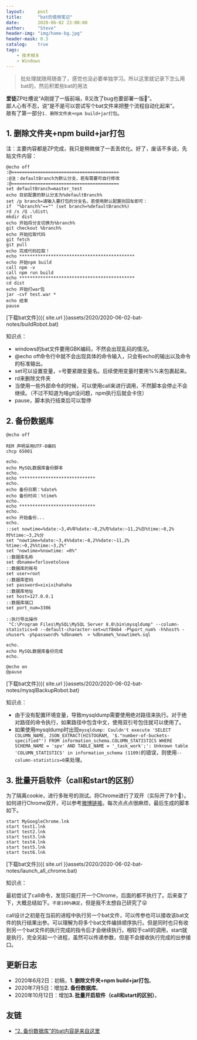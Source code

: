 ```yaml
---
layout:     post
title:      "bat的使用笔记"
date:       2020-06-02 23:00:00
author:     "Steve"
header-img: "img/home-bg.jpg"
header-mask: 0.3
catalog:    true
tags:
    - 技术相关
    - Windows
---
```



> 批处理就随用随查了，感觉也没必要单独学习。所以这里就记录下怎么用bat的，然后积累些bat的用法

**爱徒**ZP吐槽说“A刚提了一版前端，B又改了bug也要部署一版🤦‍”。<br>
鄙人心有不忍，说“是不是可以尝试写个bat文件来把整个流程自动化起来”。<br>
故有了第一部分`1. 删除文件夹+npm build+jar打包`。

## 1. 删除文件夹+npm build+jar打包

注：主要内容都是ZP完成，我只是稍微做了一丢丢优化。好了，废话不多说，先贴文件内容：

```
@echo off
:@=========================================
:@注：defaultBranch为默认分支，若有需要可自行修改
:@=========================================
set defaultBranch=master_test
echo 目前配置的默认分支为%defaultBranch%
set /p branch=请输入要打包的分支名，若使用默认配置则回车即可：
if  "%branch%"=="" (set branch=%defaultBranch%)
rd /s /Q .\dist\
mkdir dist
echo 开始将分支切换为%branch%
git checkout %branch%
echo 开始拉取代码
git fetch
git pull
echo 完成代码拉取！
echo ********************************************
echo 开始npm build
call npm -v
call npm run build
echo ********************************************
cd dist
echo 开始打war包
jar -cvf test.war *
echo 结束
pause
```

[下载bat文件]({{ site.url }}assets/2020/2020-06-02-bat-notes/buildRobot.bat)

知识点：
- windows的bat文件要用GBK编码，不然会出现乱码的情况。
- @echo off命令行中就不会出现具体的命令输入，只会有echo的输出以及命令的标准输出。
- set可以设置变量，=号要紧跟变量名。后续使用变量时要用%%来包裹起来。
- rd来删除文件夹
- 当使用一些外部命令的时候，可以使用call来进行调用，不然脚本会停止不会继续。（不过不知道为啥git没问题，npm执行后就会卡住）
- pause，脚本执行结束后可以暂停

## 2. 备份数据库

```
@echo off

REM 声明采用UTF-8编码
chcp 65001

echo.
echo MySQL数据库备份脚本
echo.
echo *****************************
echo.
echo 备份日期：%date%
echo 备份时间：%time%
echo.
echo *****************************
echo.
echo 开始备份...
echo.
::set nowtime=%date:~3,4%年%date:~8,2%月%date:~11,2%日%time:~0,2%时%time:~3,2%分
set "nowtime=%date:~3,4%%date:~8,2%%date:~11,2% %time:~0,2%%time:~3,2%"
set "nowtime=%nowtime: =0%"
::数据库名称
set dbname=forlovetolove
::数据库的账号
set user=root
::数据库密码
set password=xixixihahaha
::数据库地址
set host=127.0.0.1
::数据库端口
set port_num=3306

::执行导出操作
 "C:\Program Files\MySQL\MySQL Server 8.0\bin\mysqldump" --column-statistics=0 --default-character-set=utf8mb4 -P%port_num% -h%host% -u%user% -p%password% %dbname%  > %dbname%_%nowtime%.sql

echo.
echo MySQL数据库备份完成
echo.

@echo on
@pause
```

[下载bat文件]({{ site.url }}assets/2020/2020-06-02-bat-notes/mysqlBackupRobot.bat)

知识点：
- 由于没有配置环境变量，导致mysqldump需要使用绝对路径来执行。对于绝对路径的命令执行，如果路径中包含中文，使用双引号包住就可以使用了。
- 如果使用mysqldump时出现`mysqldump: Couldn't execute 'SELECT COLUMN_NAME, JSON_EXTRACT(HISTOGRAM, '$."number-of-buckets-specified"') FROM information_schema.COLUMN_STATISTICS WHERE SCHEMA_NAME = 'spv' AND TABLE_NAME = '_task_work';': Unknown table 'COLUMN_STATISTICS' in information_schema (1109)`的错误，则使用`--column-statistics=0`来处理。

## 3. 批量开启软件（call和start的区别）

为了隔离cookie，进行多账号的测试。将Chrome进行了双开（实际开了8个🤭）。如何进行Chrome双开，可以参考[微博链接](https://m.weibo.cn/7331931433/4523466369984896)。每次点点点很麻烦，最后生成的脚本如下。

```
start MyGoogleChrome.lnk
start test1.lnk
start test2.lnk
start test3.lnk
start test4.lnk
start test5.lnk
start test6.lnk
```

[下载bat文件]({{ site.url }}assets/2020/2020-06-02-bat-notes/launch_all_chrome.bat)

知识点：

最初尝试了call命令，发现只能打开一个Chrome，后面的都不执行了。后来查了下，大概总结如下。`不是100%确定`，但是我不太想自己研究了😜

call设计之初是在当前的进程中执行另一个bat文件，可以传参也可以接收该bat文件的执行结果出参。可以理解为将多个bat文件编排顺序执行。但是同时也只有收到另一个bat文件的执行完成的指令后才会继续执行。相较于call的调用，start就是执行，完全另起一个进程，虽然可以传递参数，但是不会接收执行完成的出参接口。

## 更新日志
- 2020年6月2日：初稿，**1. 删除文件夹+npm build+jar打包**。
- 2020年7月5日：增加**2. 备份数据库**。
- 2020年10月12日：增加**3. 批量开启软件（call和start的区别）**。

## 友链
- [“2. 备份数据库”的bat内容是来自这里](https://www.cnblogs.com/-mrl/p/10775960.html)
